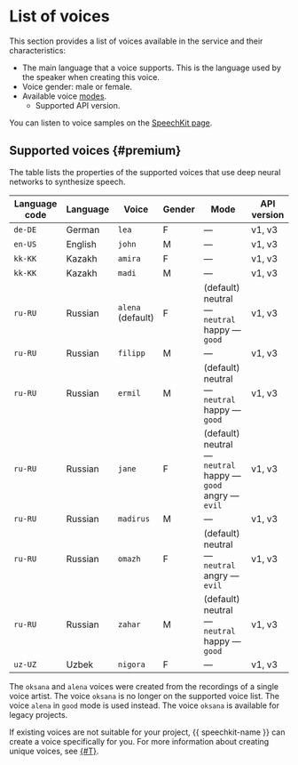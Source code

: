 # List of voices

This section provides a list of voices available in the service and their characteristics:

* The main language that a voice supports. This is the language used by the speaker when creating this voice.
* Voice gender: male or female.
* Available voice [modes](index.md#role).
   * Supported API version.


You can listen to voice samples on the [SpeechKit page](https://cloud.yandex.com/services/speechkit).

## Supported voices {#premium}

The table lists the properties of the supported voices that use deep neural networks to synthesize speech.

| Language code | Language | Voice | Gender | Mode | API version | 
|---------| ---- | ---- | -- |--------|---|
| `de-DE` | German | `lea` | F | — | v1, v3 |
| `en-US` | English | `john` | M | — | v1, v3 |
| `kk-KK` | Kazakh | `amira` | F | — | v1, v3 |
| `kk-KK` | Kazakh | `madi` | M | — | v1, v3 |
| `ru-RU` |  Russian | `alena` </br> (default) | F | (default) neutral — `neutral` </br> happy — `good` </br> | v1, v3 |
| `ru-RU` | Russian | `filipp` | M | — | v1, v3 |
| `ru-RU` | Russian | `ermil` | M | (default) neutral — `neutral` </br> happy — `good` | v1, v3 |
| `ru-RU` | Russian | `jane`  | F | (default) neutral — `neutral` </br> happy — `good` </br> angry — `evil` | v1, v3 |
| `ru-RU` | Russian | `madirus` | M | — | v1, v3 |
| `ru-RU` | Russian | `omazh` | F  | (default) neutral — `neutral` </br> angry — `evil` | v1, v3 |
| `ru-RU` | Russian | `zahar` | M | (default) neutral — `neutral` </br> happy — `good` | v1, v3 |
| `uz-UZ` | Uzbek | `nigora` | F | — | v1, v3 |


The `oksana` and `alena` voices were created from the recordings of a single voice artist. The voice `oksana` is no longer on the supported voice list. The voice `alena` in `good` mode is used instead. The voice `oksana` is available for legacy projects.

If existing voices are not suitable for your project, {{ speechkit-name }} can create a voice specifically for you. For more information about creating unique voices, see [{#T}](brand-voice/index.md).
